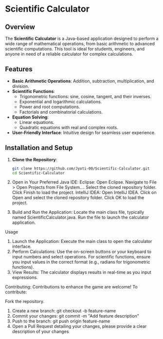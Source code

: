 # Scientific Calculator

## Overview

The **Scientific Calculator** is a Java-based application designed to perform a wide range of mathematical operations, from basic arithmetic to advanced scientific computations. This tool is ideal for students, engineers, and anyone in need of a reliable calculator for complex calculations.

## Features

- **Basic Arithmetic Operations**: Addition, subtraction, multiplication, and division.
- **Scientific Functions**: 
  - Trigonometric functions: sine, cosine, tangent, and their inverses.
  - Exponential and logarithmic calculations.
  - Power and root computations.
  - Factorials and combinatorial calculations.
- **Equation Solving**: 
  - Linear equations.
  - Quadratic equations with real and complex roots.
- **User-Friendly Interface**: Intuitive design for seamless user experience.

## Installation and Setup

1. **Clone the Repository**:
   ```bash
   git clone https://github.com/Jyoti-00/Scientific-Calculator.git
   cd Scientific-Calculator
2. Open in Your Preferred Java IDE:
Eclipse:
Open Eclipse.
Navigate to File > Open Projects from File System....
Select the cloned repository folder.
Click Finish to load the project.
IntelliJ IDEA:
Open IntelliJ IDEA.
Click on Open and select the cloned repository folder.
Click OK to load the project.

3. Build and Run the Application:
Locate the main class file, typically named ScientificCalculator.java.
Run the file to launch the calculator application.

Usage
1. Launch the Application: Execute the main class to open the calculator interface.
2. Perform Calculations:
Use the on-screen buttons or your keyboard to input numbers and select operations.
For scientific functions, ensure you input values in the correct format (e.g., radians for trigonometric functions).
3. View Results: The calculator displays results in real-time as you input expressions.

Contributing: Contributions to enhance the game are welcome! To contribute:

Fork the repository.
1. Create a new branch: git checkout -b feature-name
2. Commit your changes: git commit -m "Add feature description"
3. Push to the branch: git push origin feature-name
4. Open a Pull Request detailing your changes, please provide a clear description of your changes 
